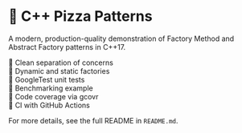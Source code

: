 # 🍕 C++ Pizza Patterns

A modern, production-quality demonstration of Factory Method and Abstract Factory patterns in C++17.

🔹 Clean separation of concerns  
🔹 Dynamic and static factories  
🔹 GoogleTest unit tests  
🔹 Benchmarking example  
🔹 Code coverage via gcovr  
🔹 CI with GitHub Actions

For more details, see the full README in `README.md`.
